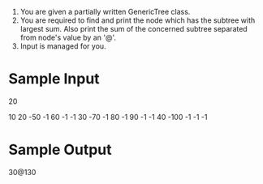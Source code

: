 1. You are given a partially written GenericTree class.
2. You are required to find and print the node which has the subtree with largest sum. Also print the sum of the concerned subtree separated from node's value by an '@'. 
3. Input is managed for you.


# Sample Input

20

10 20 -50 -1 60 -1 -1 30 -70 -1 80 -1 90 -1 -1 40 -100 -1 -1 -1

# Sample Output

30@130